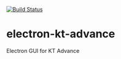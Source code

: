 [![Build Status](https://travis-ci.org/kestreltechnology/electron-kt-advance.svg?branch=master)](https://travis-ci.org/kestreltechnology/electron-kt-advance)

# electron-kt-advance
Electron GUI for KT Advance
